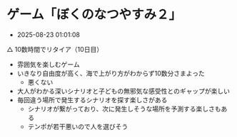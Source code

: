 
# ゲーム「ぼくのなつやすみ２」

- 2025-08-23 01:01:08

△ 10数時間でリタイア（10日目）

- 雰囲気を楽しむゲーム
- いきなり自由度が高く、海で上がり方がわからず10数分さまよった
    - 悪くない
- 大人がわかる深いシナリオと子どもの無邪気な感受性とのギャップが楽しい
- 毎回違う場所で発生するシナリオを探す楽しさがある
    - シナリオが繋がっており、次に発生しそうな場所を予測する楽しさもある
    - テンポが若干悪いので人を選びそう
